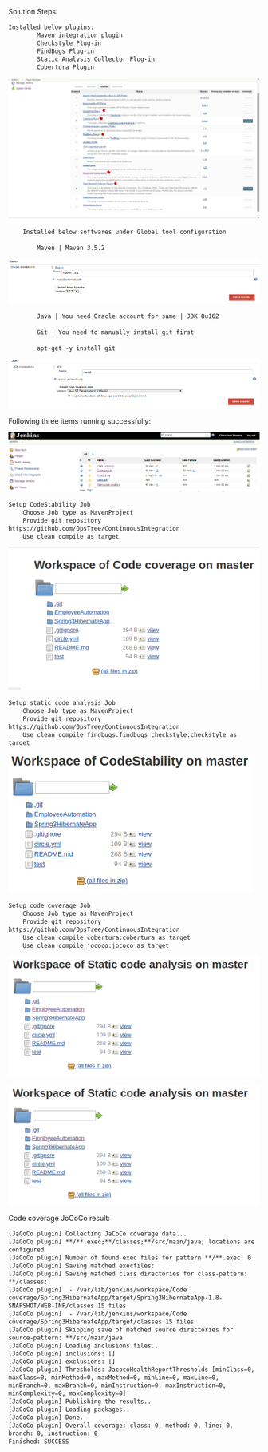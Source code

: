 

Solution Steps:

    Installed below plugins:
            Maven integration plugin
            Checkstyle Plug-in
            FindBugs Plug-in
            Static Analysis Collector Plug-in
            Cobertura Plugin

![Five plugins installed](https://github.com/its4cs/images/blob/master/1-JenkinsPlugins.png)

        Installed below softwares under Global tool configuration
    
            Maven | Maven 3.5.2

![Maven Installed](https://github.com/its4cs/images/blob/master/2-GTConf-mvn.png)

            Java | You need Oracle account for same | JDK 8u162
    
            Git | You need to manually install git first
    
            apt-get -y install git

![JDK Installed](https://github.com/its4cs/images/blob/master/2-GTConf-jdk.png)

Following three items running successfully:

![Item List]( https://github.com/its4cs/images/blob/master/3-ItemList.png)

    Setup CodeStability Job
        Choose Job type as MavenProject
        Provide git repository https://github.com/OpsTree/ContinuousIntegration
        Use clean compile as target

![Code Stability Workspace](https://github.com/its4cs/images/blob/master/3-1-ItemList.png)


    Setup static code analysis Job
        Choose Job type as MavenProject
        Provide git repository https://github.com/OpsTree/ContinuousIntegration
        Use clean compile findbugs:findbugs checkstyle:checkstyle as target

![Static Code Analysis](https://github.com/its4cs/images/blob/master/3-2-ItemList.png)


    Setup code coverage Job
        Choose Job type as MavenProject
        Provide git repository https://github.com/OpsTree/ContinuousIntegration
        Use clean compile cobertura:cobertura as target
        Use clean compile jococo:jococo as target 
![Code Coverage Workspace](https://github.com/its4cs/images/blob/master/3-3-ItemList.png)

![Code Coverage Report](https://github.com/its4cs/images/blob/master/3-3-ItemList.png)



Code coverage JoCoCo result:

```
[JaCoCo plugin] Collecting JaCoCo coverage data...
[JaCoCo plugin] **/**.exec;**/classes;**/src/main/java; locations are configured
[JaCoCo plugin] Number of found exec files for pattern **/**.exec: 0
[JaCoCo plugin] Saving matched execfiles:  
[JaCoCo plugin] Saving matched class directories for class-pattern: **/classes: 
[JaCoCo plugin]  - /var/lib/jenkins/workspace/Code coverage/Spring3HibernateApp/target/Spring3HibernateApp-1.8-SNAPSHOT/WEB-INF/classes 15 files
[JaCoCo plugin]  - /var/lib/jenkins/workspace/Code coverage/Spring3HibernateApp/target/classes 15 files
[JaCoCo plugin] Skipping save of matched source directories for source-pattern: **/src/main/java
[JaCoCo plugin] Loading inclusions files..
[JaCoCo plugin] inclusions: []
[JaCoCo plugin] exclusions: []
[JaCoCo plugin] Thresholds: JacocoHealthReportThresholds [minClass=0, maxClass=0, minMethod=0, maxMethod=0, minLine=0, maxLine=0, minBranch=0, maxBranch=0, minInstruction=0, maxInstruction=0, minComplexity=0, maxComplexity=0]
[JaCoCo plugin] Publishing the results..
[JaCoCo plugin] Loading packages..
[JaCoCo plugin] Done.
[JaCoCo plugin] Overall coverage: class: 0, method: 0, line: 0, branch: 0, instruction: 0
Finished: SUCCESS
```

